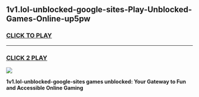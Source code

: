 
## 1v1.lol-unblocked-google-sites-Play-Unblocked-Games-Online-up5pw
<h3>
<a href="https://premium76.site?title=1v1.lol-unblocked-google-sites&ref=25A">CLICK TO PLAY</a></h3>
<hr>

<h3>
<a href="https://premium76.site?title=1v1.lol-unblocked-google-sites&ref=25A">CLICK 2 PLAY</a>
  
</h3>

<a href="https://premium76.site?title=1v1.lol-unblocked-google-sites&ref=25A"><img src="https://clearcache.store/games.png"></a>


**1v1.lol-unblocked-google-sites games unblocked: Your Gateway to Fun and Accessible Online Gaming**
